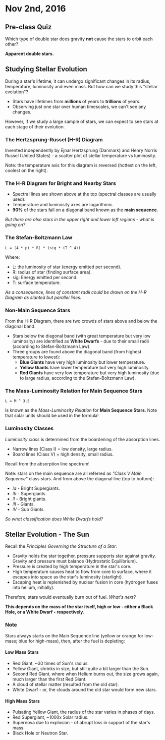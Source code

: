 Nov 2nd, 2016
=============

Pre-class Quiz
--------------

Which type of double star does gravity **not** cause the stars to orbit each other?

**Apparent double stars.**

Studying Stellar Evolution
--------------------------

During a star's lifetime, it can undergo significant changes in its radius, temperature, luminosity and even mass. But how can we study this "stellar evolution"?

- Stars have lifetimes from **millions** of years to **trillions** of years.
- Observing just one star over human timescales, we can't see any changes.

However, if we study a large sample of stars, we can expect to see stars at each stage of their evolution.

### The Hertzsprung-Russel (H-R) Diagram

Invented independently by Ejnar Hertzsprung (Danmark) and Henry Norris Russel (United States) - a scatter plot of stellar temperature vs luminosity.

Note: the temperature axis for this diagram is reversed (hottest on the left, coolest on the right).

### The H-R Diagram for Bright and Nearby Stars

- Spectral lines are shown above at the top (spectral classes are usually used).
- Temperature and luminosity axes are logarithmic.
- **90%** of the stars fall on a diagonal band known as the **main sequence**.

*But there are also stars in the upper right and lower left regions - what is going on?*

### The Stefan-Boltzmann Law

`L = (4 * pi * R) * (sig * (T ^ 4))`

Where:

- L:    the luminosity of star (energy emitted per second).
- R:    radius of star (finding surface area).
- sig:  Energy emitted per second.
- T:    surface temperature.

*As a consequence, lines of constant radii could be drawn on the H-R Diagram as slanted but parallel lines.*

### Non-Main Sequence Stars

From the H-R Diagram, there are two crowds of stars above and below the diagonal band:

- Stars below the diagonal band (with great temperature but very low luminosity) are identified as **White Dwarfs** - due to their small radii (according to Stefan-Boltzmann Law).
- Three groups are found above the diagonal band (from highest temperature to lowest):
  - **Blue Giants** have very high luminosity but lower temperature.
  - **Yellow Giants** have lower temperature but very high luminosity.
  - **Red Giants** have very low temperature but very high luminosity (due to large radius, according to the Stefan-Boltzmann Law).

### The Mass-Luminosity Relation for Main Sequence Stars

`L = M ^ 3.5`

Is known as the *Mass-Luminosity Relation* for **Main Sequence Stars**. Note that solar units should be used in the formula!

### Luminosity Classes

*Luminosity class* is determined from the boardening of the absorption lines.

- Narrow lines (Class I) = low density, large radius.
- Board lines (Class V) = high density, small radius.

Recall from the absorption line spectrum!

Note: stars on the main sequence are all referred as *"Class V Main Sequence"* class stars. And from above the diagonal line (top to bottom):

- *Ia*  - Bright Supergiants.
- *Ib*  - Supergiants.
- *II*  - Bright giants.
- *III* - Giants.
- *IV*  - Sub Giants.

*So what classification does White Dwarfs hold?*

Stellar Evolution - The Sun
---------------------------

Recall the *Principles Governing the Structure of a Star*:

- Gravity holds the star together, pressure supports star against gravity. Gravity and pressure must balance (Hydrostatic Equilibrium).
- Pressure is created by high temperature in the star's core.
- High temperature causes heat to flow from core to surface, where it escapes into space as the star's luminosity (starlight).
- Escaping heat is replenished by nuclear fusion in core (hydrogen fuses into helium, initially).

Therefore, stars would eventually burn out of fuel. *What's next?*

**This depends on the mass of the star itself, high or low - either a Black Hole, or a White Dwarf - respectively**.

### Note

Stars always starts on the Main Sequence line (yellow or orange for low-mass; blue for high-mass), then, after the fuel is depleting:

#### Low Mass Stars

- Red Giant, ~30 times of Sun's radius.
- Yellow Giant, shrinks in size, but still quite a bit larger than the Sun.
- Second Red Giant, where when Helium burns out, the size grows again, much larger than the first Red Giant.
- A cloud of stellar matter (resulted from the old star).
- White Dwarf - or, the clouds around the old star would form new stars.

#### High Mass Stars

- Pulsating Yellow Giant, the radius of the star varies in phases of days.
- Red Supergiant, ~1000x Solar radius.
- Supernova due to explosion - of abrupt loss in support of the star's mass.
- Black Hole or Neutron Star.
